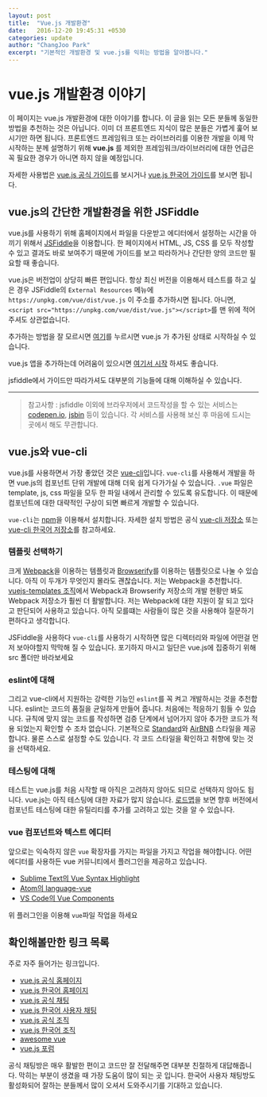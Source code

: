 ```yaml
---
layout: post
title:  "Vue.js 개발환경"
date:   2016-12-20 19:45:31 +0530
categories: update
author: "ChangJoo Park"
excerpt: "기본적인 개발환경 및 vue.js를 익히는 방법을 알아봅니다."
---
```


# vue.js 개발환경 이야기

이 페이지는 vue.js 개발환경에 대한 이야기를 합니다. 이 글을 읽는 모든 분들께 동일한 방법을 추천하는 것은 아닙니다. 이미 더 프론트엔드 지식이 많은 분들은 가볍게 훑어 보시기만 하면 됩니다. 프론트엔드 프레임워크 또는 라이브러리를 이용한 개발을 이제 막 시작하는 분께 설명하기 위해 **vue.js** 를 제외한 프레임워크/라이브러리에 대한 언급은 꼭 필요한 경우가 아니면 하지 않을 예정입니다.

자세한 사용법은 [vue.js 공식 가이드](http://vuejs.org/guide)를 보시거나 [vue.js 한국어 가이드](http://kr.vuejs.org/guide)를 보시면 됩니다.

## vue.js의 간단한 개발환경을 위한 JSFiddle

vue.js를 사용하기 위해 홈페이지에서 파일을 다운받고 에디터에서 설정하는 시간을 아끼기 위해서 [JSFiddle](https://jsfiddle.net/)을 이용합니다. 한 페이지에서 HTML, JS, CSS 를 모두 작성할 수 있고 결과도 바로 보여주기 때문에 가이드를 보고 따라하거나 간단한 양의 코드만 필요할 때 좋습니다.

vue.js은 버전업이 상당히 빠른 편입니다. 항상 최신 버전을 이용해서 테스트를 하고 싶은 경우 JSFiddle의 `External Resources` 메뉴에 `https://unpkg.com/vue/dist/vue.js` 이 주소를 추가하시면 됩니다. 아니면, `<script src="https://unpkg.com/vue/dist/vue.js"></script>`를 맨 위에 적어주셔도 상관없습니다.

추가하는 방법을 잘 모르시면 [여기](https://jsfiddle.net/9thLdb2v/)를 누르시면 vue.js 가 추가된 상태로 시작하실 수 있습니다.

vue.js 앱을 추가하는데 어려움이 있으시면 [여기서 시작](https://jsfiddle.net/9thLdb2v/2/) 하셔도 좋습니다.

jsfiddle에서 가이드만 따라가셔도 대부분의 기능들에 대해 이해하실 수 있습니다.

---

> 참고사항 : jsfiddle 이외에 브라우저에서 코드작성을 할 수 있는 서비스는 [codepen.io](http://codepen.io), [jsbin](http://jsbin.com/) 등이 있습니다. 각 서비스를 사용해 보신 후 마음에 드시는 곳에서 해도 무관합니다.

## vue.js와 vue-cli

vue.js를 사용하면서 가장 좋았던 것은 [vue-cli](https://github.com/vuejs/vue-cli)입니다. `vue-cli`를 사용해서 개발을 하면 vue.js의 컴포넌트 단위 개발에 대해 더욱 쉽게 다가가실 수 있습니다. `.vue` 파일은 template, js, css 파일을 모두 한 파일 내에서 관리할 수 있도록 유도합니다. 이 때문에 컴포넌트에 대한 대략적인 구상이 되면 빠르게 개발할 수 있습니다.

`vue-cli`는 [npm](https://www.npmjs.com/)을 이용해서 설치합니다. 자세한 설치 방법은 공식 [vue-cli 저장소](https://github.com/vuejs/vue-cli) 또는 [vue-cli 한국어 저장소](https://github.com/vuejs-kr/vue-cli)를 참고하세요.

### 템플릿 선택하기

크게 [Webpack](https://webpack.github.io/)을 이용하는 템플릿과 [Browserify](http://browserify.org/)를 이용하는 템플릿으로 나눌 수 있습니다. 아직 이 두개가 무엇인지 몰라도 괜찮습니다. 저는 Webpack을 추천합니다. [vuejs-templates 조직](https://github.com/vuejs-templates)에서 Webpack과 Browserify 저장소의 개발 현황만 봐도 Webpack 저장소가 훨씬 더 활발합니다. 저는 Webpack에 대한 지원이 잘 되고 있다고 판단되어 사용하고 있습니다. 아직 모를떄는 사람들이 많은 것을 사용해야 질문하기 편하다고 생각합니다.

JSFiddle을 사용하다 `vue-cli`를 사용하기 시작하면 많은 디렉터리와 파일에 어떤걸 먼저 보아야할지 막막해 질 수 있습니다. 포기하지 마시고 일단은 vue.js에 집중하기 위해 src 폴더만 바라보세요

### eslint에 대해

그리고 vue-cli에서 지원하는 강력한 기능인 `eslint`를 꼭 켜고 개발하시는 것을 추천합니다. eslint는 코드의 품질을 균일하게 만들어 줍니다. 처음에는 적응하기 힘들 수 있습니다. 규칙에 맞지 않는 코드를 작성하면 검증 단계에서 넘어가지 않아 추가한 코드가 적용 되었는지 확인할 수 조차 없습니다. 기본적으로 [Standard](https://github.com/feross/standard)와 [AirBNB](https://github.com/airbnb/javascript) 스타일을 제공합니다. 물론 스스로 설정할 수도 있습니다. 각 코드 스타일을 확인하고 취향에 맞는 것을 선택하세요.

### 테스팅에 대해

테스트는 vue.js를 처음 시작할 때 아직은 고려하지 않아도 되므로 선택하지 않아도 됩니다. vue.js는 아직 테스팅에 대한 자료가 많지 않습니다. [로드맵](https://github.com/vuejs/vue/projects/3)을 보면 향후 버전에서 컴포넌트 테스팅에 대한 유틸리티를 추가를 고려하고 있는 것을 알 수 있습니다.


### vue 컴포넌트와 텍스트 에디터

앞으로는 익숙하지 않은 `vue` 확장자를 가지는 파일을 가지고 작업을 해야합니다. 어떤 에디터를 사용하든 vue 커뮤니티에서 플러그인을 제공하고 있습니다.

- [Sublime Text의 Vue Syntax Highlight](https://packagecontrol.io/packages/Vue%20Syntax%20Highlight)
- [Atom의 language-vue](https://atom.io/packages/language-vue)
- [VS Code의 Vue Components](https://marketplace.visualstudio.com/items?itemName=seanwash.vue)

위 플러그인을 이용해 `vue`파일 작업을 하세요

## 확인해볼만한 링크 목록

주로 자주 들어가는 링크입니다.

- [vue.js 공식 홈페이지](https://vuejs.org/)
- [vue.js 한국어 홈페이지](https://kr.vuejs.org/)
- [vue.js 공식 채팅](https://gitter.im/vuejs/vue?utm_source=share-link&utm_medium=link&utm_campaign=share-link)
- [vue.js 한국어 사용자 채팅](https://vuejs-korea.signup.team/)
- [vue.js 공식 조직](https://github.com/vuejs)
- [vue.js 한국어 조직](https://github.com/vuejs-kr)
- [awesome vue](https://github.com/vuejs/awesome-vue)
- [vue.js 포럼](http://forum.vuejs.org/)

공식 채팅방은 매우 활발한 편이고 코드만 잘 전달해주면 대부분 친절하게 대답해줍니다. 막히는 부분이 생겼을 때 가장 도움이 많이 되는 곳 입니다. 한국어 사용자 채팅방도 활성화되어 잘하는 분들께서 많이 오셔서 도와주시기를 기대하고 있습니다.


